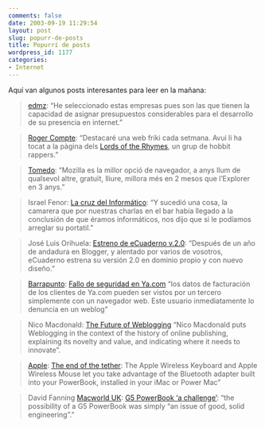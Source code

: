 ```yaml
---
comments: false
date: 2003-09-19 11:29:54
layout: post
slug: popurr-de-posts
title: Popurrí de posts
wordpress_id: 1177
categories:
- Internet
---
```


Aquí van algunos posts interesantes para leer en la mañana:





> 

> 
> [edmz](http://www.pisotrece.com/~edmz/): “He seleccionado estas empresas pues son las que tienen la capacidad de asignar presupuestos considerables para el desarrollo de su presencia en internet.”
> 
> 






> 

> 
> [Roger Compte](http://www.roger.arrakis.es): “Destacaré una web friki cada setmana. Avui li ha tocat a la pàgina dels [Lords of the Rhymes](http://www.lordsoftherhymes.com), un grup de hobbit rappers.”
> 
> 






> 

> 
> [Tomedo](http://www.tomedo.net/2003_09.htm#000029): “Mozilla es la millor opció de navegador, a anys llum de qualsevol altre, gratu&iuml;t, lliure, millora més en 2 mesos que l’Explorer en 3 anys.”
> 
> 






> 

> 
> Israel Fenor: [La cruz del Informático](http://www.anedonia.net/archives/000080.html): “Y sucedió una cosa, la camarera que por nuestras charlas en el bar había llegado a la conclusión de que éramos informáticos, nos dijo que si le podíamos arreglar su portatil.”
> 
> 






> 

> 
> José Luis Orihuela: [Estreno de eCuaderno v.2.0](http://www.ecuaderno.com/archives/000008.php): “Después de un año de andadura en Blogger, y alentado por varios de vosotros, eCuaderno estrena su versión 2.0 en dominio propio y con nuevo diseño.”
> 
> 






> 

> 
> [Barrapunto](http://www.barrapunto.com): [Fallo de seguridad en Ya.com](http://barrapunto.com/article.pl?sid=03/09/19/0837254&#38;mode=thread) “los datos de facturación de los clientes de Ya.com pueden ser vistos por un tercero simplemente con un navegador web. Este usuario inmediatamente lo denuncia en un weblog”
> 
> 






> 

> 
> Nico Macdonald: [The Future of Weblogging](http://www.spy.co.uk/Articles/Spiked/Weblogging/) “Nico Macdonald puts Weblogging in the context of the history of online publishing, explaining its novelty and value, and indicating where it needs to innovate”.
> 
> 






> 

> 
> [Apple](http://www.apple.com): [The end of the tether](http://www.apple.com/keyboard/): The Apple Wireless Keyboard and Apple Wireless Mouse let you take advantage of the Bluetooth adapter built into your PowerBook, installed in your iMac or Power Mac”
> 
> 






> 

> 
> David Fanning [Macworld UK](http://www.macworld.co.uk): [G5 PowerBook &#8216;a challenge’](http://www.macworld.co.uk/news/top_news_item.cfm?NewsID=6916): “the possibility of a G5 PowerBook was simply “an issue of good, solid engineering”.” 
> 
> 





 
